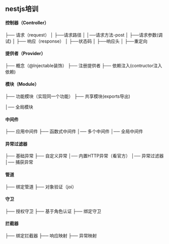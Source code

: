 ## nestjs培训

#### 控制器（Controller）

├── 请求（request）
│    ├──请求路径
│    │──请求方法-post
│    ├──请求参数(调试)
│
├── 响应（response）
│    ├──状态码
│    ├──响应头
│    ├──重定向


#### 提供者（Provider）

├── 概念（@Injectable装饰）
├── 注册提供者
├── 依赖注入(contructor注入依赖)
<!-- │── 基于属性的注入 -->


#### 模块（Module）

├── 功能模块（实现同一个功能）
├── 共享模块(exports导出)
<!-- ├── 导入模块再导出 -->
<!-- │── 依赖注入 -->
│── 全局模块
<!-- │── 动态模块 -->

#### 中间件

├── 应用中间件
├── 函数式中间件
│── 多个中间件
│── 全局中间件

#### 异常过滤器

├── 基础异常
├── 自定义异常
│── 内置HTTP异常（看官方）
│── 异常过滤器
│── 捕获异常

#### 管道
├── 绑定管道
├── 对象验证（joi）
<!-- ├── 类验证 （class-validator） -->
<!-- │── 内置管道 -->

#### 守卫
├── 授权守卫
├── 基于角色认证
├── 绑定守卫


#### 拦截器
├── 绑定拦截器
├── 响应映射
├── 异常映射